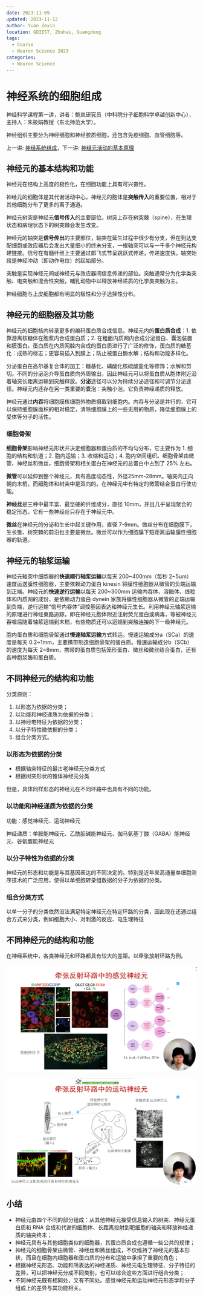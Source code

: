 ```yaml
---
date: 2023-11-09
updated: 2023-11-12
author: Yuan Zexin
location: GDIIST, Zhuhai, Guangdong
tags:
  - Course
  - Neuron Science 2023
categories:
  - Neuron Science
---
```


# 神经系统的细胞组成

神经科学课程第一讲，讲者：鲍岚研究员（中科院分子细胞科学卓越创新中心），主持人：朱筱娟教授（东北师范大学）。

神经组织主要分为神经细胞和神经胶质细胞，还包含免疫细胞、血管细胞等。

<!-- end -->

上一讲: [神经系统组成](../08/nervous-system.md)，下一讲: [神经元活动的基本原理](../13/neuron-activity-principle.md)

## 神经元的基本结构和功能

神经元在结构上高度的极性化，在细胞功能上具有可兴奋性。

神经元的细胞体是其代谢活动中心，神经元的胞体是**突触传入**的重要位置，相对于其他细胞分布了更多的离子通道。

神经元树突是神经元**信号传入**的主要部位。树突上存在树突棘（spine），在生理状态和病理状态下的树突棘会发生改变。

神经元的轴突是**信号传出**的主要部位，轴突在延生过程中很少有分支，但在到达支配细胞或效应器后会发出大量细小的终末分支，一根轴突可以与一千多个神经元构建链接。信号在有髓纤维上主要通过郎飞式节呈跳跃式传递，传递速度快。轴突始段是神经冲动（即动作电位）的起始部分。

突触是实现神经元间或神经元与效应器间信息传递的部位。突触通常分为化学类突触、电突触和混合性突触，哺乳动物中以释放神经递质的化学类突触为主。

神经细胞与上皮细胞都有明显的极性和分子选择性分布。

## 神经元的细胞器及其功能

神经元的细胞核内转录更多的编码蛋白质合成信息。神经元内的**蛋白质合成**：1. 依靠游离核糖体在胞浆内合成蛋白质；2. 在粗面内质网内合成分泌蛋白、囊泡装置和膜蛋白。蛋白质在内质网腔内合成的蛋白质进行了广泛的修饰，蛋白质的糖基化：成熟的标志；更容易插入到膜上；防止被蛋白酶水解；结构和功能多样化。

分泌蛋白在高尔基复合体的加工：糖基化、磷酸化核硫酸盐化等修饰；水解和剪切。不同的分泌泡介导蛋白质向外周输出，因此神经元可以将蛋白质从胞体附近沿着轴突长距离运输到突触释放。**分泌**途径可以分为持续分泌途径和可调节分泌途径。神经元内还存在另一类重要的囊泡：突触小泡，它负责神经递质的释放。

神经元通过**内吞**将细胞膜核细胞外物质摄取到细胞内。内吞与分泌是并行的，它可以保持细胞膜面积的相对稳定，清除细胞膜上的一些无用的物质，降低细胞膜上的受体等分子的活性。

### 细胞骨架

**细胞骨架**影响神经元形状并决定细胞器和蛋白质的不均匀分布，它主要作为 1. 细胞的结构和轨道；2. 胞内运输；3. 收缩和运动；4. 胞内空间组织。细胞骨架由微管、神经丝和微丝，细胞骨架和相关蛋白在神经元的总蛋白中占到了 25% 左右。

**微管**可以延伸到整个神经元，具有高度动态性，外径25mm-28mm。轴突内正向朝向末梢，而细胞体和树突中是双向的。在神经元中有特定的微管结合蛋白行使功能。

**神经丝**是三种中最丰富、最坚硬的纤维成分，直径 10mm，并且几乎呈现聚合的稳定形态。它有一些神经丝只存在于神经元中。

**微丝**在神经元的分泌和生长中起关键作用，直径 7-9mm。微丝分布在细胞膜下，生长锥、树突棘的前沿也主要是微丝。微丝可以作为细胞膜下短距离运输膜性细胞器的轨道。

## 神经元的轴浆运输

神经元轴突中细胞器的**快速顺行轴浆运输**以每天 200~400mm（每秒 2~5um）速度运送膜性细胞器，主要依赖动力蛋白 kinesin 将膜性细胞器从微管的负端运输到正端。神经元的**快速逆行运输**以每天 200~300mm 运输内吞体、溶酶体、线粒体和内质网的成份，是依赖动力蛋白 dynein 家族将膜性细胞器从微管的正端运输到负端，逆行运输“信号内吞体”调控基因表达和神经元生长。利用神经元轴浆运输的原理进行神经束路追踪，即在神经元胞体附近注射荧光蛋白或病毒，等被神经元吞噬后随着轴浆运输到末梢，有些物质还可以运输到突触连接的下一级神经元。

胞内蛋白质和细胞骨架通过**慢速轴浆运输**方式转运。慢速运输成分a（SCa）的速度是每天 0.2~1mm，主要携带制造细胞骨架的蛋白质。慢速运输成分b（SCb）的速度为每天 2~8mm，携带的蛋白质包括笼形蛋白、微丝和微丝结合蛋白，还有各种胞浆酶和蛋白质。

## 不同神经元的结构和功能

分类原则：

1. 以形态为依据的分类；
2. 以功能和神经递质为依据的分类；
3. 以神经电特征为依据的分类；
4. 以分子特性微依据的分类；
5. 组合分类方式。

### 以形态为依据的分类

- 根据轴突特征的最古老神经元分类方式
- 根据树突形状的锥体神经元分类

但是，具体同样形态的神经元在不同环路中也具有不同的功能。

### 以功能和神经递质为依据的分类

功能：感觉神经元、运动神经元

神经递质：单胺能神经元、乙酰胆碱能神经元、伽马氨基丁酸（GABA）能神经元、谷氨酸能神经元

### 以分子特性为依据的分类

神经元的形态和功能是与其基因表达的不同决定的。特别是近年来高通量单细胞测序技术的广泛应用，使得以单细胞转录组数据的分子为依据的分类。

### 组合分类方式

以单一分子的分类依然没法满足特定神经元在特定环路的分类，因此现在还通过组合方式来分类，例如细胞大小、对刺激的反应、电生理特征

## 不同神经元的结构和功能

在神经系统中，各类神经元和环路都具有较大的差距。以牵张放射环路为例。

![Sensory Neuron in Stretch Reflex Pathway](./assets/stretch-reflex-pathway-sensory-neuron.png)

![Motor Neuron in Stretch Reflex Pathway](./assets/stretch-reflex-pathway-motor-neuron.png)

## 小结

- 神经元由四个不同的部分组成：从其他神经元接受信息输入的树突、神经元蛋白质和 RNA 合成和代谢的细胞体、长距离投射到靶细胞的轴突和释放神经递质的轴突终末；
- 神经元具有与其他细胞类似的细胞器，其蛋白质合成也遵循一些公共的规律；
- 神经元的细胞骨架由微管、神经丝和微丝组成，不仅维持了神经元的基本形状，而且在细胞内细胞器和蛋白质的分布和运输中承担了重要的角色；
- 根据神经元形态、功能和所表达的神经递质、神经元电生理特征、分子特征的差异，可以把神经元分成不同类别，也可以综合这些方面进行组合分类；
- 不同神经元既有相同处，又有不同处。感觉神经元和运动神经元形态学和分子组成上的差异与其功能相关。
